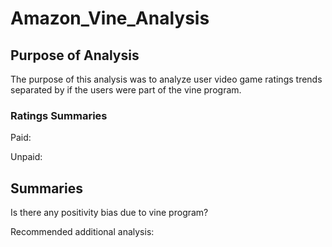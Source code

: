 # Amazon_Vine_Analysis

## Purpose of Analysis

The purpose of this analysis was to analyze user video game ratings trends separated by if the users were part of the vine program.

### Ratings Summaries

Paid:

Unpaid:

## Summaries

Is there any positivity bias due to vine program?

Recommended additional analysis:

